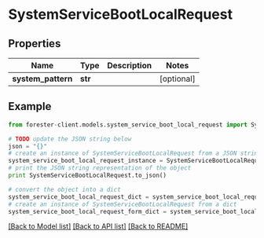 # SystemServiceBootLocalRequest


## Properties

Name | Type | Description | Notes
------------ | ------------- | ------------- | -------------
**system_pattern** | **str** |  | [optional] 

## Example

```python
from forester-client.models.system_service_boot_local_request import SystemServiceBootLocalRequest

# TODO update the JSON string below
json = "{}"
# create an instance of SystemServiceBootLocalRequest from a JSON string
system_service_boot_local_request_instance = SystemServiceBootLocalRequest.from_json(json)
# print the JSON string representation of the object
print SystemServiceBootLocalRequest.to_json()

# convert the object into a dict
system_service_boot_local_request_dict = system_service_boot_local_request_instance.to_dict()
# create an instance of SystemServiceBootLocalRequest from a dict
system_service_boot_local_request_form_dict = system_service_boot_local_request.from_dict(system_service_boot_local_request_dict)
```
[[Back to Model list]](../README.md#documentation-for-models) [[Back to API list]](../README.md#documentation-for-api-endpoints) [[Back to README]](../README.md)


